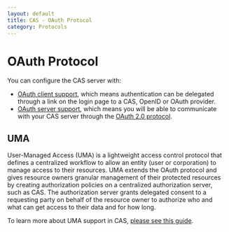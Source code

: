 ```yaml
---
layout: default
title: CAS - OAuth Protocol
category: Protocols
---
```


# OAuth Protocol

You can configure the CAS server with:

* [OAuth client support](../integration/Delegate-Authentication.html), which means authentication can be delegated 
through a link on the login page to a CAS, OpenID or OAuth provider. 
* [OAuth server support](../installation/OAuth-OpenId-Authentication.html), which means you will be able to 
communicate with your CAS server through the [OAuth 2.0 protocol](http://oauth.net/2/).

## UMA

User-Managed Access (UMA) is a lightweight access control protocol that defines a centralized workflow to allow an entity (user or corporation) 
to manage access to their resources. UMA extends the OAuth protocol and gives resource owners granular management of their protected resources 
by creating authorization policies on a centralized authorization server, such as CAS. The authorization server grants delegated consent to a 
requesting party on behalf of the resource owner to authorize who and what can get access to their data and for how long.

To learn more about UMA support in CAS, [please see this guide](OAuth-UMA-Protocol.html).
